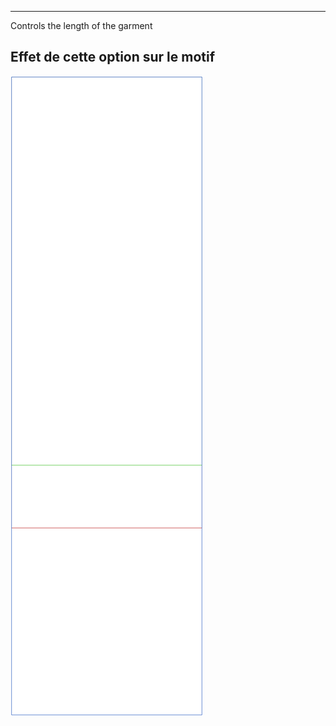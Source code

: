 ---

Controls the length of the garment


## Effet de cette option sur le motif
![Cette image montre l'effet de cette option en superposant plusieurs variantes qui ont une valeur différente pour cette option](tiberius_length_sample.svg "Effet de cette option sur le motif")